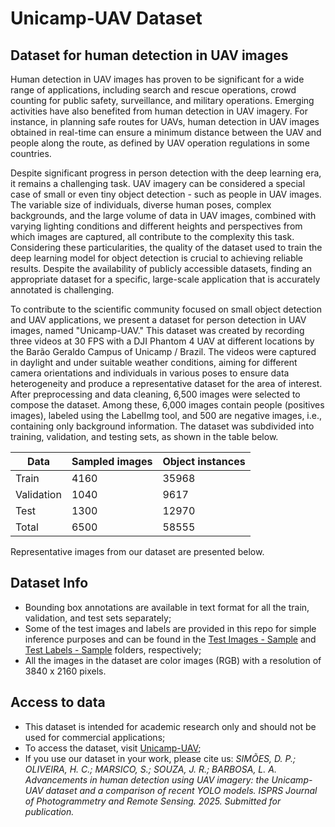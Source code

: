 # Unicamp-UAV Dataset

## Dataset for human detection in UAV images 

Human detection in UAV images has proven to be significant for a wide range of applications, including search and rescue operations, crowd counting for public safety, surveillance, and military operations. Emerging activities have also benefited from human detection in UAV imagery. For instance, in planning safe routes for UAVs, human detection in UAV images obtained in real-time can ensure a minimum distance between the UAV and people along the route, as defined by UAV operation regulations in some countries.

Despite significant progress in person detection with the deep learning era, it remains a challenging task. UAV imagery can be considered a special case of small or even tiny object detection - such as people in UAV images. The variable size of individuals, diverse human poses, complex backgrounds, and the large volume of data in UAV images, combined with varying lighting conditions and different heights and perspectives from which images are captured, all contribute to the complexity this task. Considering these particularities, the quality of the dataset used to train the deep learning model for object detection is crucial to achieving reliable results. Despite the availability of publicly accessible datasets, finding an appropriate dataset for a specific, large-scale application that is accurately annotated is challenging. 

To contribute to the scientific community focused on small object detection and UAV applications, we present a dataset for person detection in UAV images, named "Unicamp-UAV." This dataset was created by recording three videos at 30 FPS with a DJI Phantom 4 UAV at different locations by the Barão Geraldo Campus of Unicamp / Brazil. The videos were captured in daylight and under suitable weather conditions, aiming for different camera orientations and individuals in various poses to ensure data heterogeneity and produce a representative dataset for the area of interest. After preprocessing and data cleaning, 6,500 images were selected to compose the dataset. Among these, 6,000 images contain people (positives images), labeled using the LabelImg tool, and 500 are negative images, i.e., containing only background information. The dataset was subdivided into training, validation, and testing sets, as shown in the table below.

|Data | Sampled images| Object instances| 
|-------------|-------------|-------------| 
|Train| 4160| 35968|
|Validation| 1040| 9617|
|Test| 1300 | 12970|
|Total| 6500 | 58555|

Representative images from our dataset are presented below.


## Dataset Info
- Bounding box annotations are available in text format for all the train, validation, and test sets separately;
- Some of the test images and labels are provided in this repo for simple inference purposes and can be found in the [Test Images - Sample]( https://github.com/SimoesDP/Unicamp-UAV-Dataset/tree/main/Test%20Images%20-%20Sample) and [Test Labels - Sample]( https://github.com/SimoesDP/Unicamp-UAV-Dataset/tree/main/Test%20Labels%20-%20Sample) folders, respectively;
- All the images in the dataset are color images (RGB) with a resolution of 3840 x 2160 pixels.

## Access to data

- This dataset is intended for academic research only and should not be used for commercial applications;
- To access the dataset, visit [Unicamp-UAV](https://drive.google.com/drive/folders/1ZpdnmakLtd6gXynRRjebpSZ1rD3TfehJ?usp=sharing);
- If you use our dataset in your work, please cite us: 
_SIMÕES, D. P.; OLIVEIRA, H. C.; MARSICO, S.; SOUZA, J. R.; BARBOSA, L. A. Advancements in human detection using UAV imagery: the Unicamp-UAV dataset and a comparison of recent YOLO models. ISPRS Journal of Photogrammetry and Remote Sensing. 2025. Submitted for publication._
